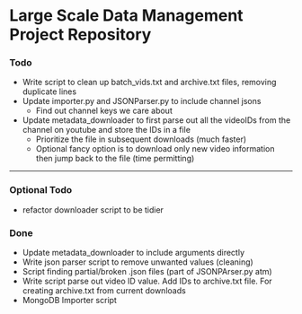 # Large Scale Data Management Project Repository


### Todo
* Write script to clean up batch_vids.txt and archive.txt files, removing duplicate lines
* Update importer.py and JSONParser.py to include channel jsons
  * Find out channel keys we care about
* Update metadata_downloader to first parse out all the videoIDs from the channel on youtube and store the IDs in a file
  * Prioritize the file in subsequent downloads (much faster)
  * Optional fancy option is to download only new video information then jump back to the file (time permitting) 
---
### Optional Todo
* refactor downloader script to be tidier

### Done
* Update metadata_downloader to include arguments directly
* Write json parser script to remove unwanted values (cleaning)
* Script finding partial/broken .json files (part of JSONPArser.py atm)
* Write script parse out video ID value. Add IDs to archive.txt file. For creating archive.txt from current downloads
* MongoDB Importer script

